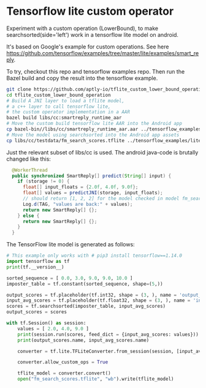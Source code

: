 # Tensorflow lite custom operator #

Experiment with a custom operation (LowerBound),
to make searchsorted(side='left') work in a tensorflow lite model on android.

It's based on Google's example for custom operations.
See here https://github.com/tensorflow/examples/tree/master/lite/examples/smart_reply.

To try, checkout this repo and tensorflow examples repo.
Then run the Bazel build and copy the result into the tensorflow example.

```bash
git clone https://github.com/aptly-io/tflite_custom_lower_bound_operation.git
cd tflite_custom_lower_bound_operation
# Build A JNI layer to load a tflite model,
# a c++ layer to call tensorflow lite,
# the custom operator implementation in a AAR
bazel build libs/cc:smartreply_runtime_aar
# Move the custom build tensorflow lite AAR into the Android app
cp bazel-bin//libs/cc/smartreply_runtime_aar.aar ../tensorflow_examples/lite/examples/smart_reply/android/app/libs/smartreply_runtime_aar.aar
# Move the model using searchsorted into the Android app assets
cp libs/cc/testdata/fm_search_scores.tflite ../tensorflow_examples/lite/examples/smart_reply/android/app/src/main/assets/
```

Just the relevant subset of libs/cc is used.
The android java-code is brutally changed like this:

```java
  @WorkerThread
  public synchronized SmartReply[] predict(String[] input) {
    if (storage != 0) {
      float[] input_floats = {2.0f, 4.0f, 9.0f};
      float[] values = predictJNI(storage, input_floats);
      // should return [1, 2, 2] for the model checked in model fm_search_scores.tflite
      Log.d(TAG, "values are back:" + values); 
      return new SmartReply[] {};
    } else {
      return new SmartReply[] {};
    }
  }
```

The TensorFlow lite model is generated as follows:

```python
# This example only works with # pip3 install tensorflow==1.14.0
import tensorflow as tf
print(tf.__version__)

sorted_sequence = [ 0.0, 3.0, 9.0, 9.0, 10.0 ]
imposter_table = tf.constant(sorted_sequence, shape=(5,))

output_scores = tf.placeholder(tf.int32, shape = (3, ), name = 'output_scores')
input_avg_scores = tf.placeholder(tf.float32, shape = (3, ), name = 'input_avg_scores')
scores = tf.searchsorted(imposter_table, input_avg_scores)
output_scores = scores

with tf.Session() as session:
    values = [ 2.0, 4.0, 9.0 ]
    print(session.run(scores, feed_dict = {input_avg_scores: values}))    # should return [[1 2 2]
    print(output_scores.name, input_avg_scores.name)

    converter = tf.lite.TFLiteConverter.from_session(session, [input_avg_scores], [output_scores])

    converter.allow_custom_ops = True

    tflite_model = converter.convert()
    open("fm_search_scores.tflite", "wb").write(tflite_model)
```